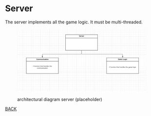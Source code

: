 # Server

The server implements all the game logic. It must be multi-threaded.

<figure><img src="../assets/image (1) (1).png" alt=""><figcaption><p>architectural diagram server (placeholder)</p></figcaption></figure>

[BACK](../../)
